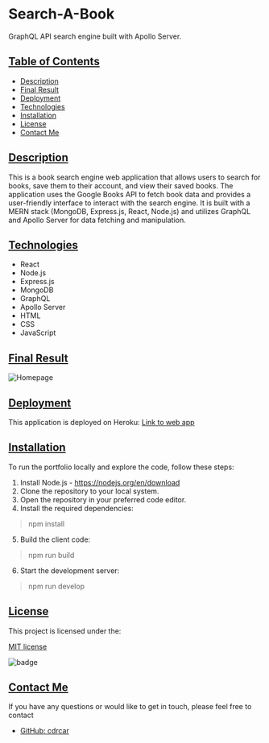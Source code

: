 # Search-A-Book
GraphQL API search engine built with Apollo Server.

## [Table of Contents](#table-of-contents)

- [Description](#description)
- [Final Result](#final-result)
- [Deployment](#deployment)
- [Technologies](#technologies)
- [Installation](#installation)
- [License](#license)
- [Contact Me](#contact)

## [Description](#table-of-contents)

This is a book search engine web application that allows users to search for books, save them to their account, and view their saved books. The application uses the Google Books API to fetch book data and provides a user-friendly interface to interact with the search engine. It is built with a MERN stack (MongoDB, Express.js, React, Node.js) and utilizes GraphQL and Apollo Server for data fetching and manipulation.


## [Technologies](#technologies)

- React
- Node.js
- Express.js
- MongoDB
- GraphQL
- Apollo Server
- HTML
- CSS
- JavaScript

## [Final Result](#table-of-contents)

![Homepage]()


## [Deployment](#deployment)

This application is deployed on Heroku:
[Link to web app]()

## [Installation](#installation)

To run the portfolio locally and explore the code, follow these steps:

1. Install Node.js - https://nodejs.org/en/download
2. Clone the repository to your local system.
3. Open the repository in your preferred code editor.
4. Install the required dependencies:

> npm install

5. Build the client code: 

> npm run build

6. Start the development server:

> npm run develop

## [License](#table-of-contents)

This project is licensed under the:

[MIT license](https://choosealicense.com/licenses/MIT)

![badge](https://img.shields.io/badge/license-MIT-green>)


## [Contact Me](#table-of-contents)

If you have any questions or would like to get in touch, please feel free to contact 

- [GitHub: cdrcar](https://github.com/cdrcar)


